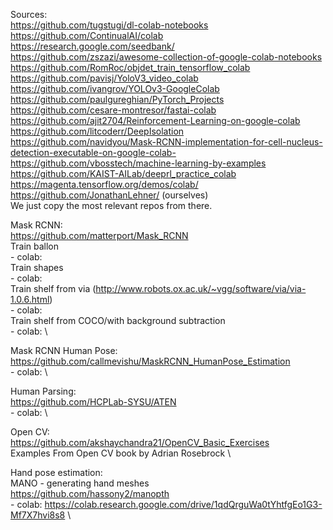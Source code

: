 Sources:\
https://github.com/tugstugi/dl-colab-notebooks  \
https://github.com/ContinualAI/colab  \
https://research.google.com/seedbank/ \
https://github.com/zszazi/awesome-collection-of-google-colab-notebooks  \
https://github.com/RomRoc/objdet_train_tensorflow_colab \
https://github.com/pavisj/YoloV3_video_colab  \
https://github.com/ivangrov/YOLOv3-GoogleColab  \
https://github.com/paulgureghian/PyTorch_Projects \
https://github.com/cesare-montresor/fastai-colab  \
https://github.com/ajit2704/Reinforcement-Learning-on-google-colab  \
https://github.com/litcoderr/DeepIsolation  \
https://github.com/navidyou/Mask-RCNN-implementation-for-cell-nucleus-detection-executable-on-google-colab- \
https://github.com/vbosstech/machine-learning-by-examples \
https://github.com/KAIST-AILab/deeprl_practice_colab  \
https://magenta.tensorflow.org/demos/colab/ \
https://github.com/JonathanLehner/ (ourselves)  \
We just copy the most relevant repos from there.

Mask RCNN:  \
  https://github.com/matterport/Mask_RCNN \
  Train ballon  \
    - colab:  \
  Train shapes  \
    - colab:  \
  Train shelf from via (http://www.robots.ox.ac.uk/~vgg/software/via/via-1.0.6.html)  \
    - colab:  \
  Train shelf from COCO/with background subtraction \
    - colab:  \

Mask RCNN Human Pose: \
  https://github.com/callmevishu/MaskRCNN_HumanPose_Estimation  \
    - colab:  \

Human Parsing:  \
  https://github.com/HCPLab-SYSU/ATEN \
    - colab:  \

Open CV:  \
  https://github.com/akshaychandra21/OpenCV_Basic_Exercises \
  Examples From Open CV book by Adrian Rosebrock  \

Hand pose estimation: \
  MANO - generating hand meshes \
  https://github.com/hassony2/manopth \
    - colab: https://colab.research.google.com/drive/1qdQrguWa0tYhtfgEo1G3-Mf7X7hvi8s8  \
